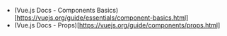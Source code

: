 - (Vue.js Docs - Components Basics)[https://vuejs.org/guide/essentials/component-basics.html]
- (Vue.js Docs - Props)[https://vuejs.org/guide/components/props.html]
